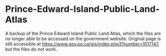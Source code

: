 # Prince-Edward-Island-Public-Land-Atlas
A backup of the Prince Edward Island Public Land Atlas, which the files are no longer able to be accessed on the government website.
Original page is still accessible at https://www.gov.pe.ca/gis/index.php3?number=1017147, but the files do not work.
